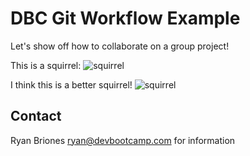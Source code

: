 #  DBC Git Workflow Example

Let's show off how to collaborate on a group project!

This is a squirrel:
![squirrel](http://i.imgur.com/Im5bSIe.gif)

I think this is a better squirrel!
![squirrel](http://static4.wikia.nocookie.net/__cb20051212042014/uncyclopedia/images/0/05/Squirrel_dance.gif)

## Contact

Ryan Briones <ryan@devbootcamp.com> for information

